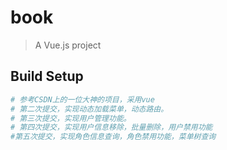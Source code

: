 # book

> A Vue.js project

## Build Setup

``` bash
# 参考CSDN上的一位大神的项目，采用vue
# 第二次提交，实现动态加载菜单，动态路由。
# 第三次提交，实现用户管理功能。
# 第四次提交，实现用户信息移除，批量删除，用户禁用功能
#第五次提交，实现角色信息查询，角色禁用功能，菜单树查询

